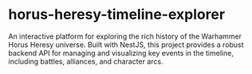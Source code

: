 # horus-heresy-timeline-explorer
An interactive platform for exploring the rich history of the Warhammer Horus Heresy universe. Built with NestJS, this project provides a robust backend API for managing and visualizing key events in the timeline, including battles, alliances, and character arcs.
